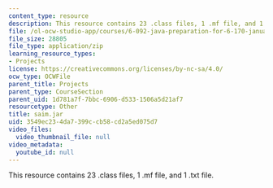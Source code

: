 ```yaml
---
content_type: resource
description: This resource contains 23 .class files, 1 .mf file, and 1 .txt file.
file: /ol-ocw-studio-app/courses/6-092-java-preparation-for-6-170-january-iap-2006/3549ec234da7399ccb58cd2a5ed075d7_saim.jar
file_size: 28805
file_type: application/zip
learning_resource_types:
- Projects
license: https://creativecommons.org/licenses/by-nc-sa/4.0/
ocw_type: OCWFile
parent_title: Projects
parent_type: CourseSection
parent_uid: 1d781a7f-7bbc-6906-d533-1506a5d21af7
resourcetype: Other
title: saim.jar
uid: 3549ec23-4da7-399c-cb58-cd2a5ed075d7
video_files:
  video_thumbnail_file: null
video_metadata:
  youtube_id: null
---
```

This resource contains 23 .class files, 1 .mf file, and 1 .txt file.